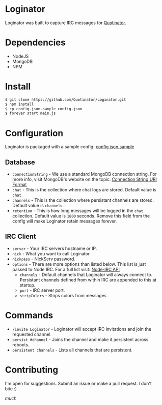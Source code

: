 # Loginator
Loginator was built to capture IRC messages for [Quotinator](https://github.com/Quotinator/Quotinator).

# Dependencies
* NodeJS
* MongoDB
* NPM

# Install
```bash
$ git clone https://github.com/Quotinator/Loginator.git
$ npm install
$ cp config.json.sample config.json
$ forever start main.js
```

# Configuration
Loginator is packaged with a sample config: [config.json.sample](config.json.sample)
## Database
* `connectionString` - We use a standard MongoDB connection string. For more info, visit MongoDB's website on the topic: [Connection String URI Format](http://docs.mongodb.org/manual/reference/connection-string/)
* `chat` - This is the collection where chat logs are stored. Default value is `chat`.
* `channels` - This is the collection where persistant channels are stored. Default value is `channels`.
* `retention` - This is how long messages will be logged in the `chat` collection. Default value is `1800` seconds. Remove this field from the config will make Loginator retain messages forever.
## IRC Client
* `server` - Your IRC servers hostname or IP.
* `nick` - What you want to call Loginator.
* `nickpass` - NickServ password.
* `options` - There are more options than listed below. This list is just passed to Node IRC. For a full list visit: [Node-IRC API](https://node-irc.readthedocs.org/en/latest/API.html#events)
  * `channels` - Default channels that Loginator will always connect to. Persistant channels defined from within IRC are appended to this at startup.
  * `port` - IRC server port.
  * `stripColors` - Strips colors from messages.

# Commands
* `/invite Loginator` - Loginator will accept IRC invitations and join the requested channel.
* `persist #channel` - Joins the channel and make it persistent across reboots.
* `persistent channels` - Lists all channels that are persistent.

# Contributing
I'm open for suggestions. Submit an issue or make a pull request. I don't bite :)

*much*
